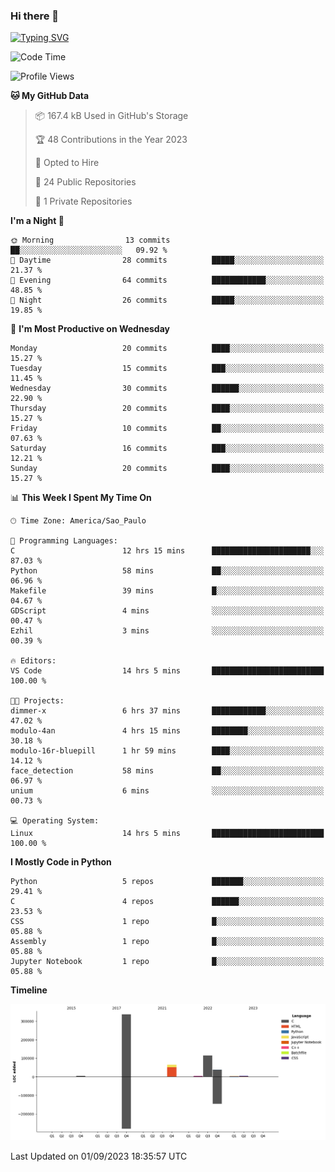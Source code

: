 ### Hi there 👋

<a href="https://git.io/typing-svg"><img src="https://readme-typing-svg.herokuapp.com?font=Fira+Code&duration=2000&pause=100&center=true&vCenter=true&multiline=true&width=720&height=175&lines=Gui's+are+a+lie%2C+they+are+just+front-ends+to+the+shell.;Through+the+shell%2C+I+gain+sudo.;Through+sudo%2C+I+gain+power.;Through+power%2C+I+gain+root.;Through+root%2C+my+chains+are+broken.;uid%3D0+shall+free+me...." alt="Typing SVG" /></a>


<!--START_SECTION:waka-->
![Code Time](http://img.shields.io/badge/Code%20Time-552%20hrs%2038%20mins-blue)

![Profile Views](http://img.shields.io/badge/Profile%20Views-0-blue)

**🐱 My GitHub Data** 

> 📦 167.4 kB Used in GitHub's Storage 
 > 
> 🏆 48 Contributions in the Year 2023
 > 
> 💼 Opted to Hire
 > 
> 📜 24 Public Repositories 
 > 
> 🔑 1 Private Repositories 
 > 
**I'm a Night 🦉** 

```text
🌞 Morning                13 commits          ██░░░░░░░░░░░░░░░░░░░░░░░   09.92 % 
🌆 Daytime                28 commits          █████░░░░░░░░░░░░░░░░░░░░   21.37 % 
🌃 Evening                64 commits          ████████████░░░░░░░░░░░░░   48.85 % 
🌙 Night                  26 commits          █████░░░░░░░░░░░░░░░░░░░░   19.85 % 
```
📅 **I'm Most Productive on Wednesday** 

```text
Monday                   20 commits          ████░░░░░░░░░░░░░░░░░░░░░   15.27 % 
Tuesday                  15 commits          ███░░░░░░░░░░░░░░░░░░░░░░   11.45 % 
Wednesday                30 commits          ██████░░░░░░░░░░░░░░░░░░░   22.90 % 
Thursday                 20 commits          ████░░░░░░░░░░░░░░░░░░░░░   15.27 % 
Friday                   10 commits          ██░░░░░░░░░░░░░░░░░░░░░░░   07.63 % 
Saturday                 16 commits          ███░░░░░░░░░░░░░░░░░░░░░░   12.21 % 
Sunday                   20 commits          ████░░░░░░░░░░░░░░░░░░░░░   15.27 % 
```


📊 **This Week I Spent My Time On** 

```text
🕑︎ Time Zone: America/Sao_Paulo

💬 Programming Languages: 
C                        12 hrs 15 mins      ██████████████████████░░░   87.03 % 
Python                   58 mins             ██░░░░░░░░░░░░░░░░░░░░░░░   06.96 % 
Makefile                 39 mins             █░░░░░░░░░░░░░░░░░░░░░░░░   04.67 % 
GDScript                 4 mins              ░░░░░░░░░░░░░░░░░░░░░░░░░   00.47 % 
Ezhil                    3 mins              ░░░░░░░░░░░░░░░░░░░░░░░░░   00.39 % 

🔥 Editors: 
VS Code                  14 hrs 5 mins       █████████████████████████   100.00 % 

🐱‍💻 Projects: 
dimmer-x                 6 hrs 37 mins       ████████████░░░░░░░░░░░░░   47.02 % 
modulo-4an               4 hrs 15 mins       ████████░░░░░░░░░░░░░░░░░   30.18 % 
modulo-16r-bluepill      1 hr 59 mins        ████░░░░░░░░░░░░░░░░░░░░░   14.12 % 
face_detection           58 mins             ██░░░░░░░░░░░░░░░░░░░░░░░   06.97 % 
unium                    6 mins              ░░░░░░░░░░░░░░░░░░░░░░░░░   00.73 % 

💻 Operating System: 
Linux                    14 hrs 5 mins       █████████████████████████   100.00 % 
```

**I Mostly Code in Python** 

```text
Python                   5 repos             ███████░░░░░░░░░░░░░░░░░░   29.41 % 
C                        4 repos             ██████░░░░░░░░░░░░░░░░░░░   23.53 % 
CSS                      1 repo              █░░░░░░░░░░░░░░░░░░░░░░░░   05.88 % 
Assembly                 1 repo              █░░░░░░░░░░░░░░░░░░░░░░░░   05.88 % 
Jupyter Notebook         1 repo              █░░░░░░░░░░░░░░░░░░░░░░░░   05.88 % 
```



**Timeline**

![Lines of Code chart](https://raw.githubusercontent.com/Gedankenn/Gedankenn/main/assets/bar_graph.png)


 Last Updated on 01/09/2023 18:35:57 UTC
<!--END_SECTION:waka-->
